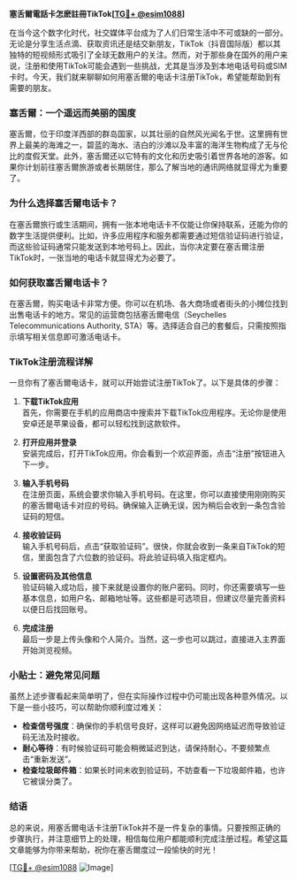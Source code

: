 **塞舌爾電話卡怎麽註冊TikTok[[TG💪+ @esim1088](https://t.me/s/esim1088)]**

在当今这个数字化时代，社交媒体平台成为了人们日常生活中不可或缺的一部分。无论是分享生活点滴、获取资讯还是结交新朋友，TikTok（抖音国际版）都以其独特的短视频形式吸引了全球无数用户的关注。然而，对于那些身在国外的用户来说，注册和使用TikTok可能会遇到一些挑战，尤其是当涉及到本地电话号码或SIM卡时。今天，我们就来聊聊如何用塞舌爾的电话卡注册TikTok，希望能帮助到有需要的朋友。

### 塞舌爾：一个遥远而美丽的国度

塞舌爾，位于印度洋西部的群岛国家，以其壮丽的自然风光闻名于世。这里拥有世界上最美的海滩之一，碧蓝的海水、洁白的沙滩以及丰富的海洋生物构成了无与伦比的度假天堂。此外，塞舌爾还以它特有的文化和历史吸引着世界各地的游客。如果你计划前往塞舌爾旅游或者长期居住，那么了解当地的通讯网络就显得尤为重要了。

### 为什么选择塞舌爾电话卡？

在塞舌爾旅行或生活期间，拥有一张本地电话卡不仅能让你保持联系，还能为你的数字生活提供便利。比如，许多应用程序和服务都需要通过短信验证码进行验证，而这些验证码通常只能发送到本地号码上。因此，当你决定要在塞舌爾注册TikTok时，一张当地的电话卡就显得尤为必要了。

### 如何获取塞舌爾电话卡？

在塞舌爾，购买电话卡非常方便。你可以在机场、各大商场或者街头的小摊位找到出售电话卡的地方。常见的运营商包括塞舌爾电信（Seychelles Telecommunications Authority, STA）等。选择适合自己的套餐后，只需按照指示填写相关信息即可激活电话卡。

### TikTok注册流程详解

一旦你有了塞舌爾电话卡，就可以开始尝试注册TikTok了。以下是具体的步骤：

1. **下载TikTok应用**  
   首先，你需要在手机的应用商店中搜索并下载TikTok应用程序。无论你是使用安卓还是苹果设备，都可以轻松找到这款软件。

2. **打开应用并登录**  
   安装完成后，打开TikTok应用。你会看到一个欢迎界面，点击“注册”按钮进入下一步。

3. **输入手机号码**  
   在注册页面，系统会要求你输入手机号码。在这里，你可以直接使用刚刚购买的塞舌爾电话卡对应的号码。确保输入正确无误，因为稍后会收到一条包含验证码的短信。

4. **接收验证码**  
   输入手机号码后，点击“获取验证码”。很快，你就会收到一条来自TikTok的短信，里面包含了六位数的验证码。将此验证码填入指定框内。

5. **设置密码及其他信息**  
   验证码输入成功后，接下来就是设置你的账户密码。同时，你还需要填写一些基本信息，如用户名、邮箱地址等。这些都是可选项目，但建议尽量完善资料以便日后找回账号。

6. **完成注册**  
   最后一步是上传头像和个人简介。当然，这一步也可以跳过，直接进入主界面开始浏览视频。

### 小贴士：避免常见问题

虽然上述步骤看起来简单明了，但在实际操作过程中仍可能出现各种意外情况。以下是一些小技巧，可以帮助你顺利度过难关：

- **检查信号强度**：确保你的手机信号良好，这样可以避免因网络延迟而导致验证码无法及时接收。
- **耐心等待**：有时候验证码可能会稍微延迟到达，请保持耐心，不要频繁点击“重新发送”。
- **检查垃圾邮件箱**：如果长时间未收到验证码，不妨查看一下垃圾邮件箱，也许它被误分类了。

### 结语

总的来说，用塞舌爾电话卡注册TikTok并不是一件复杂的事情。只要按照正确的步骤执行，并注意细节上的处理，相信每位用户都能顺利完成注册过程。希望这篇文章能够为你带来帮助，祝你在塞舌爾度过一段愉快的时光！

[[TG💪+ @esim1088](https://t.me/s/esim1088) ![Image](https://i.postimg.cc/4NQfJmqS/Snipaste-2025-05-13-00-14-12.png)]